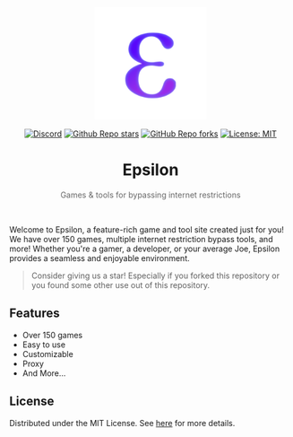 <p align="center"><img src="https://github.com/Shhadeys/Epsilon/blob/main/imgs/Icon_256_White.png?raw=true" height="200"></p>

<div align="center">
    <a href="https://discord.com/invite/yPYyZ78qCB"><img alt="Discord" src="https://img.shields.io/discord/1252372651842863255?label=Discord%20color=blue"></a>
<a href="https://github.com/Shhadeys/Epsilon"><img alt="Github Repo stars" src="https://img.shields.io/github/stars/Shhadeys/Epsilon?label=github%20stars"></a>
<a href="https://github.com/Shhadeys/Epsilon"><img alt="GitHub Repo forks" src="https://img.shields.io/github/forks/Shhadeys/Epsilon?label=github%20forks"></a>
<a href="https://opensource.org/license/mit"><img alt="License: MIT" src="https://img.shields.io/badge/License-MIT-brightgreen"></a>
</div>
<h1 align="center">Epsilon</h1>
<p align="center" style="opacity: 0.65;">Games & tools for bypassing internet restrictions</p>
<br>

Welcome to Epsilon, a feature-rich game and tool site created just for you! We have over 150 games, multiple internet restriction bypass tools, and more! Whether you're a gamer, a developer, or your average Joe, Epsilon provides a seamless and enjoyable environment.

> Consider giving us a star! Especially if you forked this repository or you found some other use out of this repository.

## Features

-   Over 150 games
-   Easy to use
-   Customizable
-   Proxy
-   And More...


## License

Distributed under the MIT License. See [here](https://github.com/Shhadeys/Epsilon/blob/main/LICENSE) for more details.
